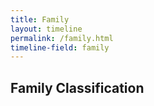 ```yaml
---
title: Family
layout: timeline
permalink: /family.html
timeline-field: family
---
```


## Family Classification